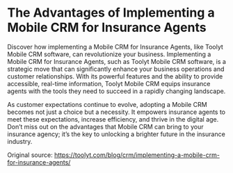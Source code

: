# The Advantages of Implementing a Mobile CRM for Insurance Agents
Discover how implementing a Mobile CRM for Insurance Agents, like Toolyt Mobile CRM software, can revolutionize your business.
Implementing a Mobile CRM for Insurance Agents, such as Toolyt Mobile CRM software, is a strategic move that can significantly enhance your business operations and customer relationships. With its powerful features and the ability to provide accessible, real-time information, Toolyt Mobile CRM equips insurance agents with the tools they need to succeed in a rapidly changing landscape.

As customer expectations continue to evolve, adopting a Mobile CRM becomes not just a choice but a necessity. It empowers insurance agents to meet these expectations, increase efficiency, and thrive in the digital age. Don’t miss out on the advantages that Mobile CRM can bring to your insurance agency; it’s the key to unlocking a brighter future in the insurance industry.

Original source: https://toolyt.com/blog/crm/implementing-a-mobile-crm-for-insurance-agents/






